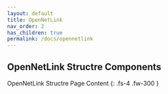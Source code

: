 ```yaml
---
layout: default
title: OpenNetLink
nav_order: 2
has_children: true
permalink: /docs/opennetlink
---
```



## OpenNetLink Structre Components
OpenNetLink Structre Page Content
{: .fs-4 .fw-300 }
